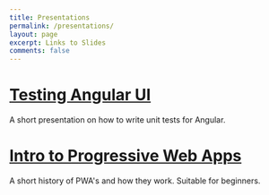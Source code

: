 ```yaml
---
title: Presentations
permalink: /presentations/
layout: page
excerpt: Links to Slides
comments: false
---
```


# [Testing Angular UI](https://docs.google.com/presentation/d/1BhCy5KHv75PNp6V4VI-9CtxDuRu-IwVTRVcv6wyl4T0/edit#slide=id.p)
A short presentation on how to write unit tests for Angular.


# [Intro to Progressive Web Apps](https://docs.google.com/presentation/d/1eDM8PsqXy5y69bJYOJFTgkb-7FXvA90JEN7VNh6BukM/edit#slide=id.p)
A short history of PWA's and how they work. Suitable for beginners.